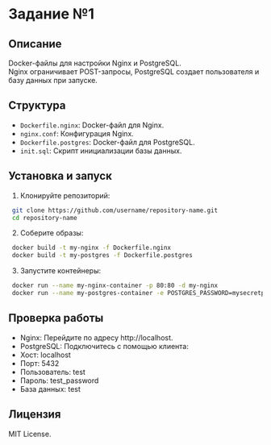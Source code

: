 # Задание №1 

## Описание

Docker-файлы для настройки Nginx и PostgreSQL. 
<br>Nginx ограничивает POST-запросы, PostgreSQL создает пользователя и базу данных при запуске.

## Структура 

- `Dockerfile.nginx`: Docker-файл для Nginx.
- `nginx.conf`: Конфигурация Nginx.
- `Dockerfile.postgres`: Docker-файл для PostgreSQL.
- `init.sql`: Скрипт инициализации базы данных.

## Установка и запуск

1. Клонируйте репозиторий:
  ```bash
   git clone https://github.com/username/repository-name.git
   cd repository-name
   ```
2. Соберите образы:
  ```bash
   docker build -t my-nginx -f Dockerfile.nginx
   docker build -t my-postgres -f Dockerfile.postgres
  ```
3. Запустите контейнеры:
  ```bash
   docker run --name my-nginx-container -p 80:80 -d my-nginx
   docker run --name my-postgres-container -e POSTGRES_PASSWORD=mysecretpassword -d my-postgres
  ```
## Проверка работы
- Nginx: Перейдите по адресу http://localhost.
- PostgreSQL: Подключитесь с помощью клиента:
- Хост: localhost
- Порт: 5432
- Пользователь: test
- Пароль: test_password
- База данных: test

## Лицензия
MIT License.

